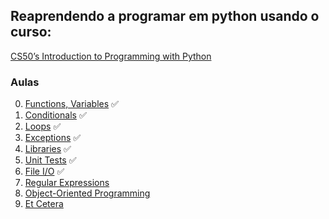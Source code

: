 ## Reaprendendo a programar em python usando o curso:  
[CS50’s Introduction to Programming with Python](https://cs50.harvard.edu/python/2022/#)

### Aulas
0. [Functions, Variables](https://cs50.harvard.edu/python/2022/weeks/0/) ✅
1. [Conditionals](https://cs50.harvard.edu/python/2022/weeks/1/) ✅
2. [Loops](https://cs50.harvard.edu/python/2022/weeks/2/) ✅
3. [Exceptions](https://cs50.harvard.edu/python/2022/weeks/3/) ✅
4. [Libraries](https://cs50.harvard.edu/python/2022/weeks/4/) ✅
5. [Unit Tests](https://cs50.harvard.edu/python/2022/weeks/5/) ✅
6. [File I/O](https://cs50.harvard.edu/python/2022/weeks/6/) ✅
7. [Regular Expressions](https://cs50.harvard.edu/python/2022/weeks/7/)
8. [Object-Oriented Programming](https://cs50.harvard.edu/python/2022/weeks/8/)
9. [Et Cetera](https://cs50.harvard.edu/python/2022/weeks/9/)